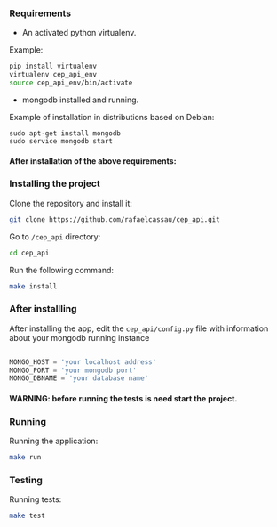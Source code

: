 ### Requirements

* An activated python virtualenv.

Example:
```bash
pip install virtualenv
virtualenv cep_api_env
source cep_api_env/bin/activate
```

* mongodb installed and running.

Example of installation in distributions based on Debian:
```
sudo apt-get install mongodb
sudo service mongodb start
```

#### After installation of the above requirements:

### Installing the project

Clone the repository and install it:

```bash 
git clone https://github.com/rafaelcassau/cep_api.git
```

Go to `/cep_api` directory:

```bash
cd cep_api
```

Run the following command:

```bash
make install
```

### After installling

After installing the app, edit the `cep_api/config.py` file with information about your mongodb running instance

```python

MONGO_HOST = 'your localhost address'
MONGO_PORT = 'your mongodb port'
MONGO_DBNAME = 'your database name'
```

#### WARNING: before running the tests is need start the project.

### Running

Running the application:

```bash
make run
```

### Testing

Running tests:

```bash
make test
```